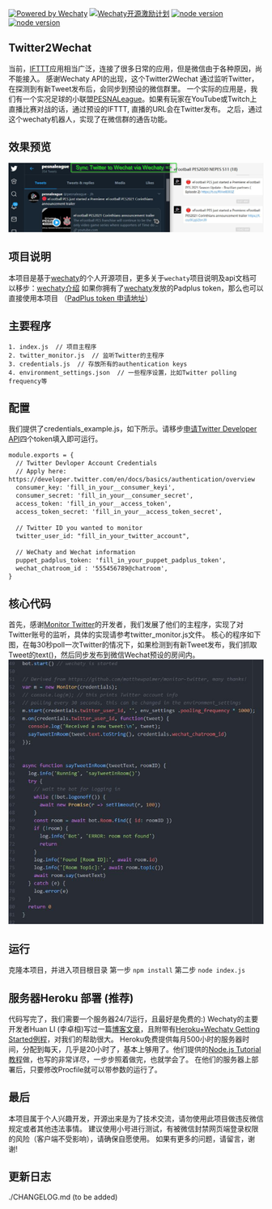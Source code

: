 [![Powered by Wechaty](https://img.shields.io/badge/Powered%20By-Wechaty-blue.svg)](https://github.com/chatie/wechaty)
[![Wechaty开源激励计划](https://img.shields.io/badge/Wechaty-开源激励计划-green.svg)](https://github.com/juzibot/Welcome/wiki/Everything-about-Wechaty)
[![node version](https://img.shields.io/badge/node-%3E%3D10-blue.svg)](http://nodejs.cn/download/)
[![node version](https://img.shields.io/badge/wechaty-%3E%3D0.40.5-blue.svg)](https://github.com/Chatie/wechaty)

## Twitter2Wechat
当前，[IFTTT](https://ifttt.com)应用相当广泛，连接了很多日常的应用，但是微信由于各种原因，尚不能接入。
感谢Wechaty API的出现，这个Twitter2Wechat 通过监听Twitter，在探测到有新Tweet发布后，会同步到预设的微信群里。
一个实际的应用是，我们有一个实况足球的小联盟[PESNALeague](https://www.PESNALeague.com)。如果有玩家在YouTube或Twitch上直播比赛对战的话，通过预设的IFTTT, 直播的URL会在Twitter发布。
之后，通过这个wechaty机器人，实现了在微信群的通告功能。


## 效果预览
[![Header Picture](https://github.com/afterever/Twitter2Wechat/blob/master/images/small_Headerline_twitter2wechat.jpg)](https://github.com/afterever/Twitter2Wechat/blob/master/images/Headerline_twitter2wechat.jpg)


## 项目说明
本项目是基于[wechaty](https://github.com/Chatie/wechaty)的个人开源项目，更多关于`wechaty`项目说明及api文档可以移步：[wechaty介绍](https://wechaty.js.org/v/zh/)
如果你拥有了[wechaty](https://github.com/wechaty/wechaty)发放的Padplus token，那么也可以直接使用本项目 （[PadPlus token 申请地址](https://github.com/juzibot/Welcome/wiki/Everything-about-Wechaty)）


## 主要程序
```shell script
1. index.js  // 项目主程序
2. twitter_monitor.js  // 监听Twitter的主程序
3. credentials.js  // 存放所有的authentication keys
4. environment_settings.json  // 一些程序设置，比如Twitter polling frequency等
```

## 配置
我们提供了credentials_example.js，如下所示。请移步[申请Twitter Developer API](https://developer.twitter.com/en/docs/basics/authentication/overview)四个token填入即可运行。
```shell script
module.exports = {
  // Twitter Devloper Account Credentials
  // Apply here: https://developer.twitter.com/en/docs/basics/authentication/overview
  consumer_key: 'fill_in_your__consumer_keyi',
  consumer_secret: 'fill_in_your__consumer_secret',
  access_token: 'fill_in_your__access_token',
  access_token_secret: 'fill_in_your__access_token_secret',

  // Twitter ID you wanted to monitor
  twitter_user_id: "fill_in_your_twitter_account",

  // WeChaty and Wechat information
  puppet_padplus_token: 'fill_in_your_puppet_padplus_token',
  wechat_chatroom_id : '555456789@chatroom',
}
```


## 核心代码
首先，感谢[Monitor Twitter](https://github.com/matthewpalmer/monitor-twitter)的开发者，我们发展了他们的主程序，实现了对Twitter账号的监听，具体的实现请参考twitter_monitor.js文件。
核心的程序如下图，在每30秒poll一次Twitter的情况下，如果检测到有新Tweet发布，我们抓取Tweet的text()，然后同步发布到微信Wechat预设的房间内。
[![Core Code](https://github.com/afterever/Twitter2Wechat/blob/master/images/core_code.jpg)](https://github.com/afterever/Twitter2Wechat/blob/master/images/core_code.jpg)


## 运行
克隆本项目，并进入项目根目录
第一步 `npm install`
第二步 `node index.js`


## 服务器Heroku 部署 (推荐)
代码写完了，我们需要一个服务器24/7运行，且最好是免费的:)
Wechaty的主要开发者Huan LI (李卓桓)写过一篇[博客文章](https://wechaty.github.io/heroku-deploy-button-for-wechaty-starter-template/)，且附带有[Heroku+Wechaty Getting Started例程](https://github.com/wechaty/heroku-wechaty-getting-started)，对我们的帮助很大。
Heroku免费提供每月500小时的服务器时间，分配到每天，几乎是20小时了，基本上够用了。他们提供的[Node.js Tutorial教程](https://devcenter.heroku.com/articles/getting-started-with-nodejs?singlepage=true)做，也写的非常详尽，一步步照着做完，也就学会了。
在他们的服务器上部署后，只要修改Procfile就可以带参数的运行了。


## 最后
本项目属于个人兴趣开发，开源出来是为了技术交流，请勿使用此项目做违反微信规定或者其他违法事情。
建议使用小号进行测试，有被微信封禁网页端登录权限的风险（客户端不受影响），请确保自愿使用。
如果有更多的问题，请留言，谢谢!


## 更新日志
./CHANGELOG.md (to be added)
